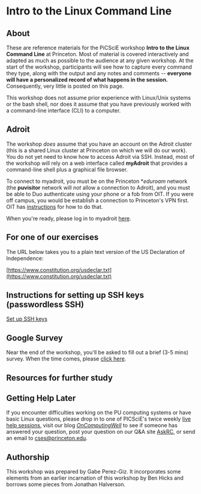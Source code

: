 # Intro to the Linux Command Line

## About
These are reference materials for the PiCSciE workshop **Intro to the
Linux Command Line** at Princeton. Most of material is covered
interactively and adapted as much as possible to the audience at any
given workshop. At the start of the workshop, participants will see
how to capture every command they type, along with the output and any
notes and comments -- **everyone will have a personalized record of
what happens in the session.** Consequently, very little is posted on
this page.

This workshop does not assume prior experience with Linux/Unix systems
or the bash shell, nor does it assume that you have previously worked
with a command-line interface (CLI) to a computer.

## Adroit
The workshop *does* assume that you have an account on the Adroit
cluster (this is a shared Linux cluster at Princeton on which we will
do our work). You do not yet need to know how to access Adroit via
SSH. Instead, most of the workshop will rely on a web interface called
**myAdroit** that provides a command-line shell plus a graphical file
browser.

To connect to myadroit, you must be on the Princeton **eduroam*
network (the **puvisitor** network will *not* allow a connection to
Adroit), and you must be able to Duo authenticate using your phone or
a fob from OIT. If you were off campus, you would be establish a
connection to Princeton's VPN first.  OIT has
[instructions](https://princeton.service-now.com/snap?id=kb_article&sys_id=ce2a27064f9ca20018ddd48e5210c745)
for how to do that.

When you're ready, please log in to myadroit
[here](https://myadroit.princeton.edu/).

<!-- You can find the page, presentation and examples either in the
[src/](src/) folder or hosted via Github Pages at
[https://princetonuniversity.github.io/hpc_beginning_workshop/](https://princetonuniversity.github.io/hpc_beginning_workshop/)
-->

## For one of our exercises

The URL below takes you to a plain text version of the US Declaration
of Independence:

[https://www.constitution.org/usdeclar.txt](https://www.constitution.org/usdeclar.txt)

## Instructions for setting up SSH keys (passwordless SSH)

[Set up SSH keys](https://www.digitalocean.com/community/tutorials/how-to-set-up-ssh-keys-on-ubuntu-1604)

## Google Survey
Near the end of the workshop, you'll be asked to fill out a brief (3-5
mins) survey. When the time comes, please
[click here](https://forms.gle/WXSRui46DRCr1uaS9).

## Resources for further study
<!-- [Getting Started with HPC at Princeton](https://researchcomputing.princeton.edu/education/online-tutorials/getting-started)   -->
<!-- [OnComputingWell](https://oncomputingwell.princeton.edu)   -->
<!-- [Research Computing FAQ](https://researchcomputing.princeton.edu/faq)   -->
<!-- [AskRC](https://researchcomputing.princeton.edu/about/contact/ask-research-computing) -->

## Getting Help Later

If you encounter difficulties working on the PU computing systems or
have basic Linux questions, please drop in to one of PICSciE's twice
weekly <a
href="https://researchcomputing.princeton.edu/education/help-sessions">live
help sessions</a>, visit our blog
[*OnComputingWell*](https://oncomputingwell.princeton.edu) to see if
someone has answered your question, post your question on our Q&A site
[AskRC](https://researchcomputing.princeton.edu/about/contact/ask-research-computing),
or send an email to <a
href="mailto:cses@princeton.edu">cses@princeton.edu</a>.

<!--
## About Makefile
I update the documentation directory using a Makefile to sync src/ and docs/, with
the 'Dinky' theme because its seemed apropros of Princeton. To run it, just run
`make` from the repo root.
-->

## Authorship

This workshop was prepared by Gabe Perez-Giz. It incorporates some
elements from an earlier incarnation of this workshop by Ben Hicks and
borrows some pieces from Jonathan Halverson.

